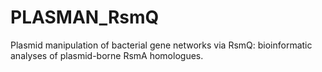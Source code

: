 # PLASMAN_RsmQ
Plasmid manipulation of bacterial gene networks via RsmQ: bioinformatic analyses of plasmid-borne RsmA homologues.
